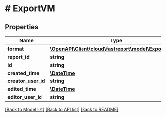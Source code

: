 # # ExportVM

## Properties

Name | Type | Description | Notes
------------ | ------------- | ------------- | -------------
**format** | [**\OpenAPI\Client\cloud\fastreport\model\ExportFormat**](ExportFormat.md) |  | [optional]
**report_id** | **string** |  | [optional]
**id** | **string** |  | [optional]
**created_time** | [**\DateTime**](\DateTime.md) |  | [optional]
**creator_user_id** | **string** |  | [optional]
**edited_time** | [**\DateTime**](\DateTime.md) |  | [optional]
**editor_user_id** | **string** |  | [optional]

[[Back to Model list]](../../README.md#models) [[Back to API list]](../../README.md#endpoints) [[Back to README]](../../README.md)

